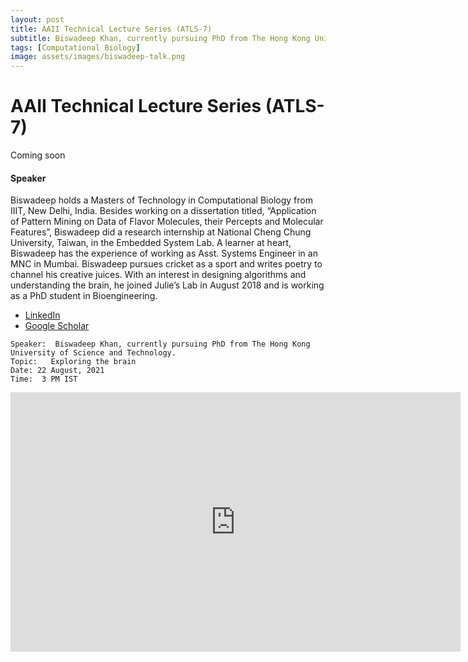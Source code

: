 ```yaml
---
layout: post
title: AAII Technical Lecture Series (ATLS-7)
subtitle: Biswadeep Khan, currently pursuing PhD from The Hong Kong University of Science and Technology.
tags: [Computational Biology]
image: assets/images/biswadeep-talk.png
---
```


# AAII Technical Lecture Series (ATLS-7)

 Coming soon    

#### Speaker
Biswadeep holds a Masters of Technology in Computational Biology from IIIT, New Delhi, India. Besides working on a dissertation titled, “Application of Pattern Mining on Data of Flavor Molecules, their Percepts and Molecular Features”, Biswadeep did a research internship at National Cheng Chung University, Taiwan, in the Embedded System Lab. A learner at heart, Biswadeep has the experience of working as Asst. Systems Engineer in an MNC in Mumbai. Biswadeep pursues cricket as a sport and writes poetry to channel his creative juices. With an interest in designing algorithms and understanding the brain, he joined Julie’s Lab in August 2018 and is working as a PhD student in Bioengineering.

- [LinkedIn](https://www.linkedin.com/in/biswadeep-khan-442ba340)
- [Google Scholar](https://scholar.google.com/citations?user=Cr931_kAAAAJ&hl=en)

```
Speaker:  Biswadeep Khan, currently pursuing PhD from The Hong Kong University of Science and Technology.
Topic:   Exploring the brain   
Date: 22 August, 2021   
Time:  3 PM IST  
```

<iframe width="720" height="415" src="https://www.youtube.com/watch?v=s-flHRDVVj4" title="YouTube video player" frameborder="0" allow="accelerometer; autoplay; clipboard-write; encrypted-media; gyroscope; picture-in-picture" allowfullscreen></iframe>
